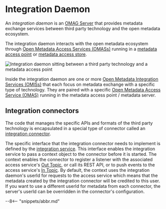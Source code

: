 <!-- SPDX-License-Identifier: CC-BY-4.0 -->
<!-- Copyright Contributors to the Egeria project 2020. -->

# Integration Daemon

An *integration daemon* is an [OMAG Server](./concepts/omag-server) that provides metadata exchange services between third party technology and the open metadata ecosystem.

The integration daemon interacts with the open metadata ecosystem through [Open Metadata Access Services (OMASs)](./services/omas) running in a [metadata access point](./concepts/metadata-accces-point) or [metadata access store](./concepts/metadata-access-store).

![Integration daemon sitting between a third party technology and a metadata access point](integration-daemon.svg)

Inside the integration daemon are one or more [Open Metadata Integration Services (OMISs)](./services/omis) that each focus on metadata exchange with a specific type of technology. They are paired with a specific [Open Metadata Access Service (OMAS)](./services/omas) running in the metadata access point / metadata server.


## Integration connectors

The code that manages the specific APIs and formats of the third party technology is encapsulated in a special type of connector called an [integration connector](./connectors/integration-connector).

The specific interface that the integration connector needs to implement is defined by the [integration service](./services/omis). This interface enables the integration service to pass a context object to the connector before it is started. The context enables the connector to register a listener with the associated access service's [Out Topic](./concepts/out-topic), or call its REST API, or to push events to the access service's [In Topic](./concepts/in-topic). By default, the context uses the integration daemon's userId for requests to the access service which means that the metadata created by the integration connector will be credited to this user. If you want to use a different userId for metadata from each connector, the server's userId can be overridden in the connector's configuration.

--8<-- "snippets/abbr.md"
